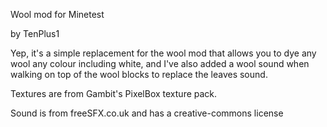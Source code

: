 Wool mod for Minetest

by TenPlus1

Yep, it's a simple replacement for the wool mod that allows you to dye any
wool any colour including white, and I've also added a wool sound when walking
on top of the wool blocks to replace the leaves sound.

Textures are from Gambit's PixelBox texture pack.

Sound is from freeSFX.co.uk and has a creative-commons license
